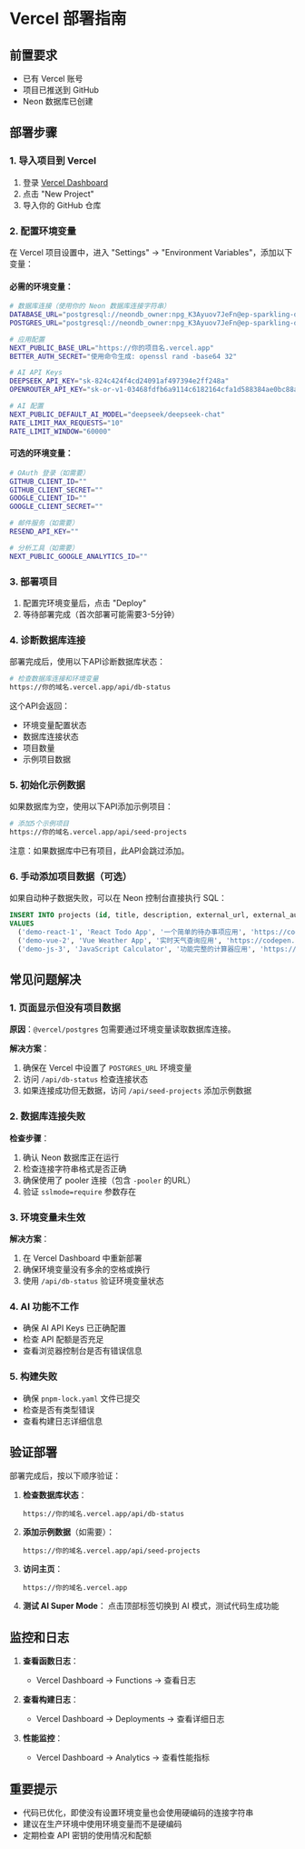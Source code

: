 # Vercel 部署指南

## 前置要求
- 已有 Vercel 账号
- 项目已推送到 GitHub
- Neon 数据库已创建

## 部署步骤

### 1. 导入项目到 Vercel
1. 登录 [Vercel Dashboard](https://vercel.com/dashboard)
2. 点击 "New Project"
3. 导入你的 GitHub 仓库

### 2. 配置环境变量
在 Vercel 项目设置中，进入 "Settings" → "Environment Variables"，添加以下变量：

#### 必需的环境变量：

```bash
# 数据库连接（使用你的 Neon 数据库连接字符串）
DATABASE_URL="postgresql://neondb_owner:npg_K3Ayuov7JeFn@ep-sparkling-darkness-a1t0bvr2-pooler.ap-southeast-1.aws.neon.tech/neondb?sslmode=require"
POSTGRES_URL="postgresql://neondb_owner:npg_K3Ayuov7JeFn@ep-sparkling-darkness-a1t0bvr2-pooler.ap-southeast-1.aws.neon.tech/neondb?sslmode=require"

# 应用配置
NEXT_PUBLIC_BASE_URL="https://你的项目名.vercel.app"
BETTER_AUTH_SECRET="使用命令生成: openssl rand -base64 32"

# AI API Keys
DEEPSEEK_API_KEY="sk-824c424f4cd24091af497394e2ff248a"
OPENROUTER_API_KEY="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"

# AI 配置
NEXT_PUBLIC_DEFAULT_AI_MODEL="deepseek/deepseek-chat"
RATE_LIMIT_MAX_REQUESTS="10"
RATE_LIMIT_WINDOW="60000"
```

#### 可选的环境变量：
```bash
# OAuth 登录（如需要）
GITHUB_CLIENT_ID=""
GITHUB_CLIENT_SECRET=""
GOOGLE_CLIENT_ID=""
GOOGLE_CLIENT_SECRET=""

# 邮件服务（如需要）
RESEND_API_KEY=""

# 分析工具（如需要）
NEXT_PUBLIC_GOOGLE_ANALYTICS_ID=""
```

### 3. 部署项目
1. 配置完环境变量后，点击 "Deploy"
2. 等待部署完成（首次部署可能需要3-5分钟）

### 4. 诊断数据库连接
部署完成后，使用以下API诊断数据库状态：

```bash
# 检查数据库连接和环境变量
https://你的域名.vercel.app/api/db-status
```

这个API会返回：
- 环境变量配置状态
- 数据库连接状态
- 项目数量
- 示例项目数据

### 5. 初始化示例数据
如果数据库为空，使用以下API添加示例项目：

```bash
# 添加5个示例项目
https://你的域名.vercel.app/api/seed-projects
```

注意：如果数据库中已有项目，此API会跳过添加。

### 6. 手动添加项目数据（可选）
如果自动种子数据失败，可以在 Neon 控制台直接执行 SQL：

```sql
INSERT INTO projects (id, title, description, external_url, external_author, external_embed, type, is_public, views, created_at, updated_at)
VALUES 
  ('demo-react-1', 'React Todo App', '一个简单的待办事项应用', 'https://codesandbox.io/s/react-hooks-todo-app-nv9w4', 'CodeTok Demo', true, 'external', true, 100, NOW(), NOW()),
  ('demo-vue-2', 'Vue Weather App', '实时天气查询应用', 'https://codepen.io/cameron-developer/pen/zYKjjqo', 'CodeTok Demo', true, 'external', true, 80, NOW(), NOW()),
  ('demo-js-3', 'JavaScript Calculator', '功能完整的计算器应用', 'https://stackblitz.com/edit/js-calculator-demo', 'CodeTok Demo', true, 'external', true, 120, NOW(), NOW());
```

## 常见问题解决

### 1. 页面显示但没有项目数据

**原因**：`@vercel/postgres` 包需要通过环境变量读取数据库连接。

**解决方案**：
1. 确保在 Vercel 中设置了 `POSTGRES_URL` 环境变量
2. 访问 `/api/db-status` 检查连接状态
3. 如果连接成功但无数据，访问 `/api/seed-projects` 添加示例数据

### 2. 数据库连接失败

**检查步骤**：
1. 确认 Neon 数据库正在运行
2. 检查连接字符串格式是否正确
3. 确保使用了 pooler 连接（包含 `-pooler` 的URL）
4. 验证 `sslmode=require` 参数存在

### 3. 环境变量未生效

**解决方案**：
1. 在 Vercel Dashboard 中重新部署
2. 确保环境变量没有多余的空格或换行
3. 使用 `/api/db-status` 验证环境变量状态

### 4. AI 功能不工作
- 确保 AI API Keys 已正确配置
- 检查 API 配额是否充足
- 查看浏览器控制台是否有错误信息

### 5. 构建失败
- 确保 `pnpm-lock.yaml` 文件已提交
- 检查是否有类型错误
- 查看构建日志详细信息

## 验证部署

部署完成后，按以下顺序验证：

1. **检查数据库状态**：
   ```
   https://你的域名.vercel.app/api/db-status
   ```

2. **添加示例数据**（如需要）：
   ```
   https://你的域名.vercel.app/api/seed-projects
   ```

3. **访问主页**：
   ```
   https://你的域名.vercel.app
   ```

4. **测试 AI Super Mode**：
   点击顶部标签切换到 AI 模式，测试代码生成功能

## 监控和日志

1. **查看函数日志**：
   - Vercel Dashboard → Functions → 查看日志

2. **查看构建日志**：
   - Vercel Dashboard → Deployments → 查看详细日志

3. **性能监控**：
   - Vercel Dashboard → Analytics → 查看性能指标

## 重要提示

- 代码已优化，即使没有设置环境变量也会使用硬编码的连接字符串
- 建议在生产环境中使用环境变量而不是硬编码
- 定期检查 API 密钥的使用情况和配额 